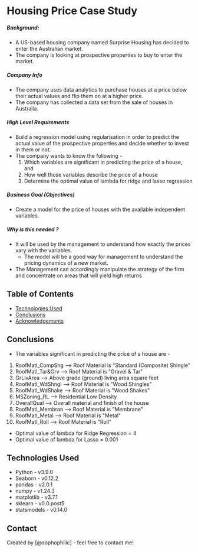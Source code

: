 # Housing Price Case Study
##### Background:
* A US-based housing company named Surprise Housing has decided to enter the Australian market.
* The company is looking at prospective properties to buy to enter the market.

##### Company Info
* The company uses data analytics to purchase houses at a price below their actual values and flip them on at a higher price.
* The company has collected a data set from the sale of houses in Australia.

##### High Level Requirements
* Build a regression model using regularisation in order to predict the actual value of the prospective properties and decide whether to invest in them or not.
* The company wants to know the following -
    1. Which variables are significant in predicting the price of a house, and
    2. How well those variables describe the price of a house
    3. Determine the optimal value of lambda for ridge and lasso regression

##### Business Goal (Objectives)
* Create a model for the price of houses with the available independent variables.

##### Why is this needed ?
* It will be used by the management to understand how exactly the prices vary with the variables.
    * The model will be a good way for management to understand the pricing dynamics of a new market.
* The Management can accordingly manipulate the strategy of the firm and concentrate on areas that will yield high returns

## Table of Contents
* [Technologies Used](#technologies-used)
* [Conclusions](#conclusions)
* [Acknowledgements](#acknowledgements)

<!-- You don't have to answer all the questions - just the ones relevant to your project. -->

## Conclusions
- The variables significant in predicting the price of a house are - 
1. RoofMatl_CompShg     --> Roof Material is "Standard (Composite) Shingle"
2. RoofMatl_Tar&Grv     --> Roof Material is "Gravel & Tar"
3. GrLivArea            --> Above grade (ground) living area square feet
4. RoofMatl_WdShngl     --> Roof Material is "Wood Shingles"
5. RoofMatl_WdShake     --> Roof Material is "Wood Shakes"
6. MSZoning_RL          --> Residential Low Density
7. OverallQual          --> Overall material and finish of the house
8. RoofMatl_Membran     --> Roof Material is "Membrane"
9. RoofMatl_Metal       --> Roof Material is "Metal"
10. RoofMatl_Roll       --> Roof Material is "Roll"


- Optimal value of lambda for Ridge Regression = 4
- Optimal value of lambda for Lasso = 0.001

<!-- You don't have to answer all the questions - just the ones relevant to your project. -->


## Technologies Used
- Python - v3.9.0
- Seaborn - v0.12.2
- pandas - v2.0.1
- numpy - v1.24.3
- matplotlib - v3.7.1
- sklearn - v0.0.post5
- statsmodels - v0.14.0

<!-- As the libraries versions keep on changing, it is recommended to mention the version of library used in this project -->

## Contact
Created by [@sophophilic] - feel free to contact me!


<!-- Optional -->
<!-- ## License -->
<!-- This project is open source and available under the [... License](). -->

<!-- You don't have to include all sections - just the one's relevant to your project -->
